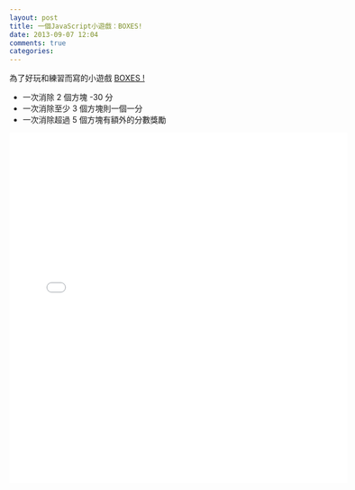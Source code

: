 ```yaml
---
layout: post
title: 一個JavaScript小遊戲：BOXES!
date: 2013-09-07 12:04
comments: true
categories: 
---
```



為了好玩和練習而寫的小遊戲 [BOXES !](../assets/boxes-game.html)
  

* 一次消除 2 個方塊 -30 分
* 一次消除至少 3 個方塊則一個一分
* 一次消除超過 5 個方塊有額外的分數獎勵 

<iframe frameborder="0" src="/assets/boxes-game.html" style="height: 620px; overflow: hidden; width: 600px;"></iframe>


[1]: https://dl.dropboxusercontent.com/u/644586/boxes.html
